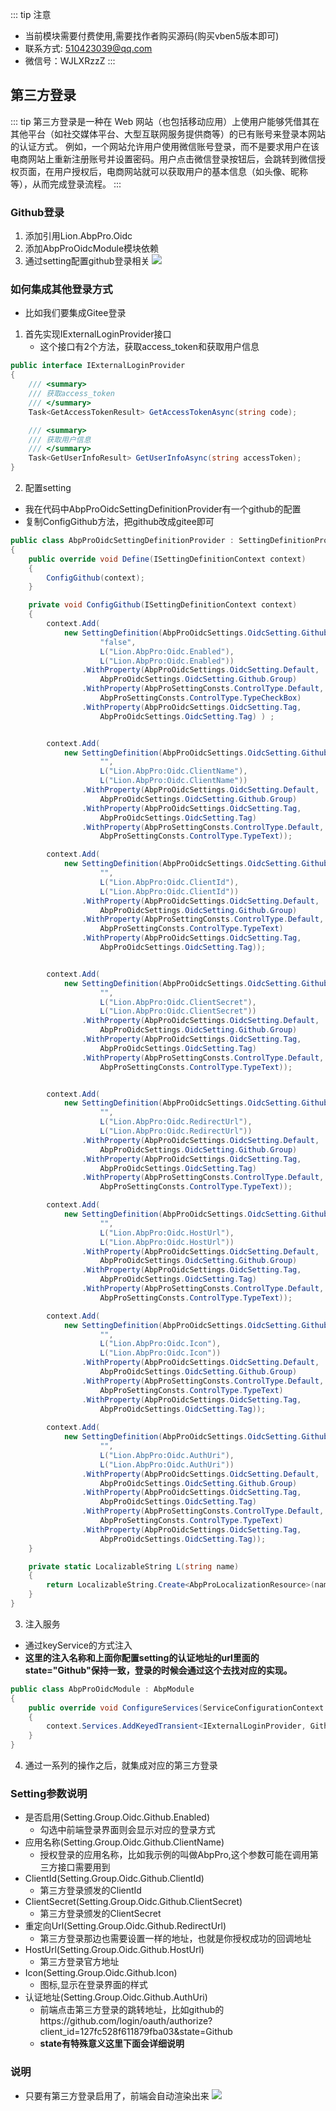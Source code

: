 ::: tip 注意
- 当前模块需要付费使用,需要找作者购买源码(购买vben5版本即可)
- 联系方式: 510423039@qq.com
- 微信号：WJLXRzzZ
:::

## 第三方登录
::: tip 
第三方登录是一种在 Web 网站（也包括移动应用）上使用户能够凭借其在其他平台（如社交媒体平台、大型互联网服务提供商等）的已有账号来登录本网站的认证方式。
例如，一个网站允许用户使用微信账号登录，而不是要求用户在该电商网站上重新注册账号并设置密码。用户点击微信登录按钮后，会跳转到微信授权页面，在用户授权后，电商网站就可以获取用户的基本信息（如头像、昵称等），从而完成登录流程。
::: 


### Github登录

1. 添加引用Lion.AbpPro.Oidc
2. 添加AbpProOidcModule模块依赖
3. 通过setting配置github登录相关
![](https://lion-foods.oss-cn-beijing.aliyuncs.com/vben5/login-github.png)


### 如何集成其他登录方式
- 比如我们要集成Gitee登录
1. 首先实现IExternalLoginProvider接口
    - 这个接口有2个方法，获取access_token和获取用户信息
```csharp
public interface IExternalLoginProvider
{
    /// <summary>
    /// 获取access_token
    /// </summary>
    Task<GetAccessTokenResult> GetAccessTokenAsync(string code);

    /// <summary>
    /// 获取用户信息
    /// </summary>
    Task<GetUserInfoResult> GetUserInfoAsync(string accessToken);
}
```

2. 配置setting
- 我在代码中AbpProOidcSettingDefinitionProvider有一个github的配置
- 复制ConfigGithub方法，把github改成gitee即可
```csharp
public class AbpProOidcSettingDefinitionProvider : SettingDefinitionProvider
{
    public override void Define(ISettingDefinitionContext context)
    {
        ConfigGithub(context);
    }

    private void ConfigGithub(ISettingDefinitionContext context)
    {
        context.Add(
            new SettingDefinition(AbpProOidcSettings.OidcSetting.Github.Enabled,
                    "false",
                    L("Lion.AbpPro:Oidc.Enabled"),
                    L("Lion.AbpPro:Oidc.Enabled"))
                .WithProperty(AbpProOidcSettings.OidcSetting.Default,
                    AbpProOidcSettings.OidcSetting.Github.Group)
                .WithProperty(AbpProSettingConsts.ControlType.Default,
                    AbpProSettingConsts.ControlType.TypeCheckBox)
                .WithProperty(AbpProOidcSettings.OidcSetting.Tag,
                    AbpProOidcSettings.OidcSetting.Tag) ) ;


        context.Add(
            new SettingDefinition(AbpProOidcSettings.OidcSetting.Github.ClientName,
                    "",
                    L("Lion.AbpPro:Oidc.ClientName"),
                    L("Lion.AbpPro:Oidc.ClientName"))
                .WithProperty(AbpProOidcSettings.OidcSetting.Default,
                    AbpProOidcSettings.OidcSetting.Github.Group)
                .WithProperty(AbpProOidcSettings.OidcSetting.Tag,
                    AbpProOidcSettings.OidcSetting.Tag)
                .WithProperty(AbpProSettingConsts.ControlType.Default,
                    AbpProSettingConsts.ControlType.TypeText));

        context.Add(
            new SettingDefinition(AbpProOidcSettings.OidcSetting.Github.ClientId,
                    "",
                    L("Lion.AbpPro:Oidc.ClientId"),
                    L("Lion.AbpPro:Oidc.ClientId"))
                .WithProperty(AbpProOidcSettings.OidcSetting.Default,
                    AbpProOidcSettings.OidcSetting.Github.Group)
                .WithProperty(AbpProSettingConsts.ControlType.Default,
                    AbpProSettingConsts.ControlType.TypeText)
                .WithProperty(AbpProOidcSettings.OidcSetting.Tag,
                    AbpProOidcSettings.OidcSetting.Tag));


        context.Add(
            new SettingDefinition(AbpProOidcSettings.OidcSetting.Github.ClientSecret,
                    "",
                    L("Lion.AbpPro:Oidc.ClientSecret"),
                    L("Lion.AbpPro:Oidc.ClientSecret"))
                .WithProperty(AbpProOidcSettings.OidcSetting.Default,
                    AbpProOidcSettings.OidcSetting.Github.Group)
                .WithProperty(AbpProOidcSettings.OidcSetting.Tag,
                    AbpProOidcSettings.OidcSetting.Tag)
                .WithProperty(AbpProSettingConsts.ControlType.Default,
                    AbpProSettingConsts.ControlType.TypeText));


        context.Add(
            new SettingDefinition(AbpProOidcSettings.OidcSetting.Github.RedirectUrl,
                    "",
                    L("Lion.AbpPro:Oidc.RedirectUrl"),
                    L("Lion.AbpPro:Oidc.RedirectUrl"))
                .WithProperty(AbpProOidcSettings.OidcSetting.Default,
                    AbpProOidcSettings.OidcSetting.Github.Group)
                .WithProperty(AbpProOidcSettings.OidcSetting.Tag,
                    AbpProOidcSettings.OidcSetting.Tag)
                .WithProperty(AbpProSettingConsts.ControlType.Default,
                    AbpProSettingConsts.ControlType.TypeText));

        context.Add(
            new SettingDefinition(AbpProOidcSettings.OidcSetting.Github.HostUrl,
                    "",
                    L("Lion.AbpPro:Oidc.HostUrl"),
                    L("Lion.AbpPro:Oidc.HostUrl"))
                .WithProperty(AbpProOidcSettings.OidcSetting.Default,
                    AbpProOidcSettings.OidcSetting.Github.Group)
                .WithProperty(AbpProOidcSettings.OidcSetting.Tag,
                    AbpProOidcSettings.OidcSetting.Tag)
                .WithProperty(AbpProSettingConsts.ControlType.Default,
                    AbpProSettingConsts.ControlType.TypeText));

        context.Add(
            new SettingDefinition(AbpProOidcSettings.OidcSetting.Github.Icon,
                    "",
                    L("Lion.AbpPro:Oidc.Icon"),
                    L("Lion.AbpPro:Oidc.Icon"))
                .WithProperty(AbpProOidcSettings.OidcSetting.Default,
                    AbpProOidcSettings.OidcSetting.Github.Group)
                .WithProperty(AbpProSettingConsts.ControlType.Default,
                    AbpProSettingConsts.ControlType.TypeText)
                .WithProperty(AbpProOidcSettings.OidcSetting.Tag,
                    AbpProOidcSettings.OidcSetting.Tag));
        
        context.Add(
            new SettingDefinition(AbpProOidcSettings.OidcSetting.Github.AuthUri,
                    "",
                    L("Lion.AbpPro:Oidc.AuthUri"),
                    L("Lion.AbpPro:Oidc.AuthUri"))
                .WithProperty(AbpProOidcSettings.OidcSetting.Default,
                    AbpProOidcSettings.OidcSetting.Github.Group)
                .WithProperty(AbpProOidcSettings.OidcSetting.Tag,
                    AbpProOidcSettings.OidcSetting.Tag)
                .WithProperty(AbpProSettingConsts.ControlType.Default,
                    AbpProSettingConsts.ControlType.TypeText)
                .WithProperty(AbpProOidcSettings.OidcSetting.Tag,
                    AbpProOidcSettings.OidcSetting.Tag));
    }

    private static LocalizableString L(string name)
    {
        return LocalizableString.Create<AbpProLocalizationResource>(name);
    }
}
```
3. 注入服务
- 通过keyService的方式注入
- **这里的注入名称和上面你配置setting的认证地址的url里面的state="Github"保持一致，登录的时候会通过这个去找对应的实现。**
```csharp
public class AbpProOidcModule : AbpModule
{
    public override void ConfigureServices(ServiceConfigurationContext context)
    {
        context.Services.AddKeyedTransient<IExternalLoginProvider, GithubExternalLoginProvider>(AbpProOidcConsts.Github);
    }
}
```
4. 通过一系列的操作之后，就集成对应的第三方登录

### Setting参数说明
- 是否启用(Setting.Group.Oidc.Github.Enabled)
    - 勾选中前端登录界面则会显示对应的登录方式
- 应用名称(Setting.Group.Oidc.Github.ClientName)
    - 授权登录的应用名称，比如我示例的叫做AbpPro,这个参数可能在调用第三方接口需要用到
- ClientId(Setting.Group.Oidc.Github.ClientId)
    - 第三方登录颁发的ClientId
- ClientSecret(Setting.Group.Oidc.Github.ClientSecret)
    - 第三方登录颁发的ClientSecret  
- 重定向Url(Setting.Group.Oidc.Github.RedirectUrl)
    - 第三方登录那边也需要设置一样的地址，也就是你授权成功的回调地址
- HostUrl(Setting.Group.Oidc.Github.HostUrl)
    - 第三方登录官方地址
- Icon(Setting.Group.Oidc.Github.Icon)
    - 图标,显示在登录界面的样式
- 认证地址(Setting.Group.Oidc.Github.AuthUri)
    - 前端点击第三方登录的跳转地址，比如github的https://github.com/login/oauth/authorize?client_id=127fc528f611879fba03&state=Github
    - **state有特殊意义这里下面会详细说明**


### 说明
- 只要有第三方登录启用了，前端会自动渲染出来
![](https://lion-foods.oss-cn-beijing.aliyuncs.com/vben5/login-ex.png)